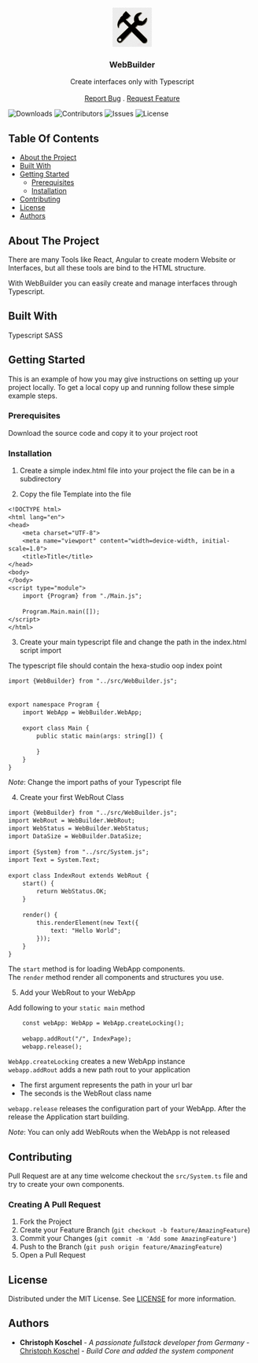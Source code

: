 <br/>
<p align="center">
  <a href="https://github.com/hexaStud/WebBuilder">
    <img src="images/logo.png" alt="Logo" width="80" height="80">
  </a>

  <h3 align="center">WebBuilder</h3>

  <p align="center">
    Create interfaces only with Typescript
    <br/>
    <br/>
    <a href="https://github.com/hexaStud/WebBuilder/issues">Report Bug</a>
    .
    <a href="https://github.com/hexaStud/WebBuilder/issues">Request Feature</a>
  </p>
</p>

![Downloads](https://img.shields.io/github/downloads/hexaStud/WebBuilder/total) ![Contributors](https://img.shields.io/github/contributors/hexaStud/WebBuilder?color=dark-green) ![Issues](https://img.shields.io/github/issues/hexaStud/WebBuilder) ![License](https://img.shields.io/github/license/hexaStud/WebBuilder)

## Table Of Contents

* [About the Project](#about-the-project)
* [Built With](#built-with)
* [Getting Started](#getting-started)
    * [Prerequisites](#prerequisites)
    * [Installation](#installation)
* [Contributing](#contributing)
* [License](#license)
* [Authors](#authors)

## About The Project

There are many Tools like React, Angular to create modern Website or Interfaces, but all these tools are bind to the HTML structure.

With WebBuilder you can easily create and manage interfaces through Typescript.

## Built With

Typescript
SASS

## Getting Started

This is an example of how you may give instructions on setting up your project locally.
To get a local copy up and running follow these simple example steps.

### Prerequisites

Download the source code and copy it to your project root

### Installation

1. Create a simple index.html file into your project the file can be in a subdirectory

2. Copy the file Template into the file
```
<!DOCTYPE html>
<html lang="en">
<head>
    <meta charset="UTF-8">
    <meta name="viewport" content="width=device-width, initial-scale=1.0">
    <title>Title</title>
</head>
<body>
</body>
<script type="module">
    import {Program} from "./Main.js";

    Program.Main.main([]);
</script>
</html>
```

3. Create your main typescript file and change the path in the index.html script import

The typescript file should contain the hexa-studio oop index point

```
import {WebBuilder} from "../src/WebBuilder.js";


export namespace Program {
    import WebApp = WebBuilder.WebApp;

    export class Main {
        public static main(args: string[]) {

        }
    }
}

```

*Note*: Change the import paths of your Typescript file


4. Create your first WebRout Class

```
import {WebBuilder} from "../src/WebBuilder.js";
import WebRout = WebBuilder.WebRout;
import WebStatus = WebBuilder.WebStatus;
import DataSize = WebBuilder.DataSize;

import {System} from "../src/System.js";
import Text = System.Text;

export class IndexRout extends WebRout {
    start() {
        return WebStatus.OK;
    }

    render() {
        this.renderElement(new Text({
            text: "Hello World";
        }));
    }
}
```

The `start` method is for loading WebApp components.\
The `render` method render all components and structures you use.

5. Add your WebRout to your WebApp

Add following to your `static main` method

```
    const webApp: WebApp = WebApp.createLocking();

    webapp.addRout("/", IndexPage);
    webapp.release();
```

`WebApp.createLocking` creates a new WebApp instance\
`webapp.addRout` adds a new path rout to your application
* The first argument represents the path in your url bar
* The seconds is the WebRout class name

`webapp.release` releases the configuration part of your WebApp. After the release the Application start building.

*Note*: You can only add WebRouts when the WebApp is not released



## Contributing

Pull Request are at any time welcome checkout the `src/System.ts` file and try to create your own components.

### Creating A Pull Request

1. Fork the Project
2. Create your Feature Branch (`git checkout -b feature/AmazingFeature`)
3. Commit your Changes (`git commit -m 'Add some AmazingFeature'`)
4. Push to the Branch (`git push origin feature/AmazingFeature`)
5. Open a Pull Request

## License

Distributed under the MIT License. See [LICENSE](https://github.com/hexaStud/WebBuilder/blob/main/LICENSE.md) for more information.

## Authors

* **Christoph Koschel** - *A passionate fullstack developer from Germany* - [Christoph Koschel](https://github.com/Christoph-Koschel) - *Build Core and added the system component*
